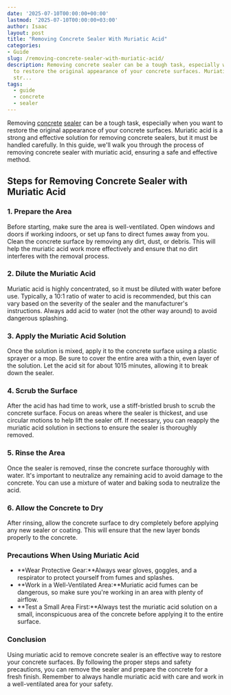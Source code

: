 ```yaml
---
date: '2025-07-10T00:00:00+00:00'
lastmod: '2025-07-10T00:00:00+03:00'
author: Isaac
layout: post
title: "Removing Concrete Sealer With Muriatic Acid"
categories:
- Guide
slug: /removing-concrete-sealer-with-muriatic-acid/
description: Removing concrete sealer can be a tough task, especially when you want
  to restore the original appearance of your concrete surfaces. Muriatic acid is a
  str...
tags: 
  - guide
  - concrete
  - sealer
---
```

Removing [concrete](/posts/best-concrete-driveway-cleaner/) [sealer](/posts/best-penetrating-concrete-sealer/) can be a tough task, especially when you want to restore the original appearance of your concrete surfaces. Muriatic acid is a strong and effective solution for removing concrete sealers, but it must be handled carefully. In this guide, we'll walk you through the process of removing concrete sealer with muriatic acid, ensuring a safe and effective method.
## Steps for Removing Concrete Sealer with Muriatic Acid
### 1. Prepare the Area
Before starting, make sure the area is well-ventilated. Open windows and doors if working indoors, or set up fans to direct fumes away from you. Clean the concrete surface by removing any dirt, dust, or debris. This will help the muriatic acid work more effectively and ensure that no dirt interferes with the removal process.
### 2. Dilute the Muriatic Acid
Muriatic acid is highly concentrated, so it must be diluted with water before use. Typically, a 10:1 ratio of water to acid is recommended, but this can vary based on the severity of the sealer and the manufacturer's instructions. Always add acid to water (not the other way around) to avoid dangerous splashing.
### 3. Apply the Muriatic Acid Solution
Once the solution is mixed, apply it to the concrete surface using a plastic sprayer or a mop. Be sure to cover the entire area with a thin, even layer of the solution. Let the acid sit for about 1015 minutes, allowing it to break down the sealer.
### 4. Scrub the Surface
After the acid has had time to work, use a stiff-bristled brush to scrub the concrete surface. Focus on areas where the sealer is thickest, and use circular motions to help lift the sealer off. If necessary, you can reapply the muriatic acid solution in sections to ensure the sealer is thoroughly removed.
### 5. Rinse the Area
Once the sealer is removed, rinse the concrete surface thoroughly with water. It's important to neutralize any remaining acid to avoid damage to the concrete. You can use a mixture of water and baking soda to neutralize the acid.
### 6. Allow the Concrete to Dry
After rinsing, allow the concrete surface to dry completely before applying any new sealer or coating. This will ensure that the new layer bonds properly to the concrete.
### Precautions When Using Muriatic Acid
- **Wear Protective Gear:**Always wear gloves, goggles, and a respirator to protect yourself from fumes and splashes.
- **Work in a Well-Ventilated Area:**Muriatic acid fumes can be dangerous, so make sure you're working in an area with plenty of airflow.
- **Test a Small Area First:**Always test the muriatic acid solution on a small, inconspicuous area of the concrete before applying it to the entire surface.
### Conclusion
Using muriatic acid to remove concrete sealer is an effective way to restore your concrete surfaces. By following the proper steps and safety precautions, you can remove the sealer and prepare the concrete for a fresh finish. Remember to always handle muriatic acid with care and work in a well-ventilated area for your safety.
